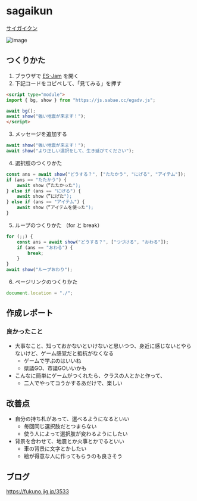 # sagaikun
 
[サイガイクン](https://code4fukui.github.io/saigaikun/)

![image](https://user-images.githubusercontent.com/1715217/156316472-5b6ed81d-18c4-4674-ac59-0e48cc2624ac.png)

## つくりかた

1. ブラウザで [ES-Jam](https://code4fukui.github.io/htmlprac/) を開く
2. 下記コードをコピペして、「見てみる」を押す
```html
<script type="module">
import { bg, show } from "https://js.sabae.cc/egadv.js";

await bg();
await show("強い地震が来ます！");
</script>
```
3. メッセージを追加する
```js
await show("強い地震が来ます！");
await show("より正しい選択をして、生き延びてください");
```
4. 選択肢のつくりかた
```js
const ans = await show("どうする？", ["たたかう", "にげる", "アイテム"]);
if (ans == "たたかう") {
    await show（”たたかった");
} else if (ans == "にげる") {
    await show（”にげた");
} else if (ans == "アイテム") {
    await show（”アイテムを使った");
}
```
5. ループのつくりかた （for と break）
```js
for (;;) {
    const ans = await show("どうする？", ["つづける", "おわる"]);
    if (ans == "おわる") {
        break;
    }
}
await show("ループおわり");
```
6. ページリンクのつくりかた
```js
document.location = "./";
```

## 作成レポート

### 良かったこと

- 大事なこと、知っておかないといけないと思いつつ、身近に感じないとやらないけど、ゲーム感覚だと抵抗がなくなる
  - ゲームで学ぶのはいいね
  - 県議GO、市議GOいいかも
- こんなに簡単にゲームがつくれたら、クラスの人とかと作って、
  - 二人でやってコうかするあだけで、楽しい

## 改善点

- 自分の持ち札があって、選べるようになるといい
  - 毎回同じ選択肢だとつまらない
  - 使う人によって選択肢が変わるようにしたい
- 背景を合わせて、地震とか火事とかでるといい
  - 車の背景に文字とかしたい
  - 絵が得意な人に作ってもらうのも良さそう

## ブログ

https://fukuno.jig.jp/3533
